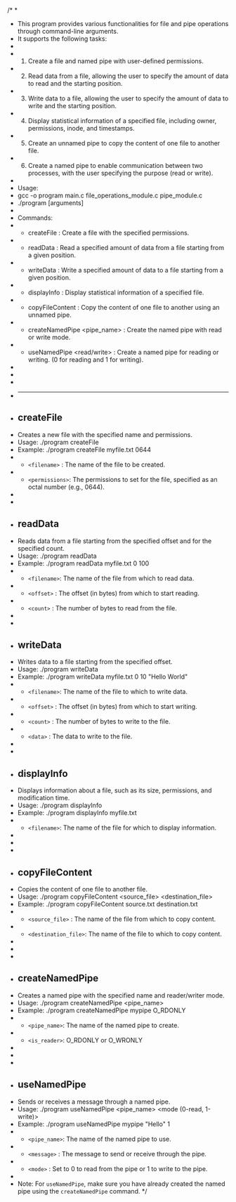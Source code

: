 /*
 * 
 * This program provides various functionalities for file and pipe operations through command-line arguments.
 * It supports the following tasks:
 * 
 * 1. Create a file and named pipe with user-defined permissions.
 * 2. Read data from a file, allowing the user to specify the amount of data to read and the starting position.
 * 3. Write data to a file, allowing the user to specify the amount of data to write and the starting position.
 * 4. Display statistical information of a specified file, including owner, permissions, inode, and timestamps.
 * 5. Create an unnamed pipe to copy the content of one file to another file.
 * 6. Create a named pipe to enable communication between two processes, with the user specifying the purpose (read or write).
 * 
 * Usage:
 * gcc -o program main.c file_operations_module.c pipe_module.c      
 * ./program <command> [arguments]
 * 
 * Commands:
 * - createFile <file> <permissions>            : Create a file with the specified permissions.
 * - readData <file> <bytes> <position>         : Read a specified amount of data from a file starting from a given position.
 * - writeData <file> <bytes> <position> <data> : Write a specified amount of data to a file starting from a given position.
 * - displayInfo <file>                         : Display statistical information of a specified file.
 * - copyFileContent <source> <destination>     : Copy the content of one file to another using an unnamed pipe.
 * - createNamedPipe <pipe_name> <mode>         : Create the named pipe with read or write mode.
 * - useNamedPipe <name> <message> <read/write> : Create a named pipe for reading or writing. (0 for reading and 1 for writing).
 * 
 * 
 *
 *  -- -- -- -- -- -- -- -- -- -- -- -- -- -- -- -- -- -- -- -- -- -- -- -- -- -- -- -- -- -- -- -- -- -- -- -- -- -- -- -- -- -- -- -- -- -- -- -- -- -- -- -- -- -- -- -- -- -- -- -- -- -- 
 * ## createFile
 * Creates a new file with the specified name and permissions.
 * Usage: ./program createFile <filename> <permissions>
 * Example: ./program createFile myfile.txt 0644 
 * - `<filename>`   : The name of the file to be created.
 * - `<permissions>`: The permissions to set for the file, specified as an octal number (e.g., 0644).
 *
 *
 * ## readData
 * Reads data from a file starting from the specified offset and for the specified count.
 * Usage: ./program readData <filename> <offset> <count>
 * Example: ./program readData myfile.txt 0 100   
 * - `<filename>`: The name of the file from which to read data.
 * - `<offset>`  : The offset (in bytes) from which to start reading.
 * - `<count>`   : The number of bytes to read from the file.
 *
 *
 * ## writeData
 * Writes data to a file starting from the specified offset.  
 * Usage: ./program writeData <filename> <offset> <count> <data>
 * Example: ./program writeData myfile.txt 0 10 "Hello World"
 * - `<filename>`: The name of the file to which to write data.
 * - `<offset>`  : The offset (in bytes) from which to start writing.
 * - `<count>`   : The number of bytes to write to the file.
 * - `<data>`    : The data to write to the file.
 *
 *
 * ## displayInfo
 * Displays information about a file, such as its size, permissions, and modification time.
 * Usage: ./program displayInfo <filename>
 * Example: ./program displayInfo myfile.txt
 * - `<filename>`: The name of the file for which to display information.
 *
 *
 *
 * ## copyFileContent
 * Copies the content of one file to another file.
 * Usage: ./program copyFileContent <source_file> <destination_file>
 * Example: ./program copyFileContent source.txt destination.txt
 * - `<source_file>`     : The name of the file from which to copy content.
 * - `<destination_file>`: The name of the file to which to copy content.
 *
 *
 *
 * ## createNamedPipe
 * Creates a named pipe with the specified name and reader/writer mode.
 * Usage: ./program createNamedPipe <pipe_name> <mode>
 * Example: ./program createNamedPipe mypipe O_RDONLY   
 * - `<pipe_name>`: The name of the named pipe to create.
 * - `<is_reader>`: O_RDONLY or O_WRONLY
 *
 *
 *
 * ## useNamedPipe
 * Sends or receives a message through a named pipe.
 * Usage: ./program useNamedPipe <pipe_name> <message> <mode (0-read, 1-write)>
 * Example: ./program useNamedPipe mypipe "Hello" 1  
 * - `<pipe_name>`: The name of the named pipe to use.
 * - `<message>`  : The message to send or receive through the pipe.
 * - `<mode>`     : Set to 0 to read from the pipe or 1 to write to the pipe.
 *
 *  Note: For `useNamedPipe`, make sure you have already created the named pipe using the `createNamedPipe` command.
 */
 
 
